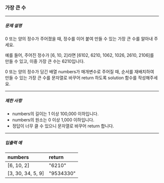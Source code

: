 ### 가장 큰 수

---

##### 문제 설명

0 또는 양의 정수가 주어졌을 때, 정수를 이어 붙여 만들 수 있는 가장 큰 수를 알아내 주세요.

예를 들어, 주어진 정수가 [6, 10, 2]라면
[6102, 6210, 1062, 1026, 2610, 2106]를 만들 수 있고,
이중 가장 큰 수는 6210입니다.

0 또는 양의 정수가 담긴 배열 numbers가 매개변수로 주어질 때,
순서를 재배치하여 만들 수 있는 가장 큰 수를
문자열로 바꾸어 return 하도록 solution 함수를 작성해주세요.

---

##### 제한 사항

- numbers의 길이는 1 이상 100,000 이하입니다.
- numbers의 원소는 0 이상 1,000 이하입니다.
- 정답이 너무 클 수 있으니 문자열로 바꾸어 return 합니다.

---

##### 입출력 예

| numbers           | return    |
| :---------------- | :-------- |
| [6, 10, 2]        | "6210"    |
| [3, 30, 34, 5, 9] | "9534330" |
